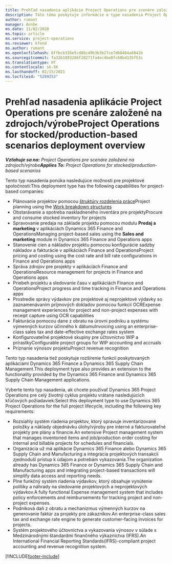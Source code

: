 ```yaml
---
title: Prehľad nasadenia aplikácie Project Operations pre scenáre založené na zdrojoch/výrobe
description: Táto téma poskytuje informácie o type nasadenia Project Operations pre scenáre založené na zdrojoch/výrobe.
author: rumant
manager: Annbe
ms.date: 11/02/2020
ms.topic: article
ms.service: project-operations
ms.reviewer: kfend
ms.author: rumant
ms.openlocfilehash: 8ffbcb326e5cd86c49b3b3b27ce7d68404a6842b
ms.sourcegitcommit: fa32b1893286f20271fa4ec4be8fc68bd135f53c
ms.translationtype: HT
ms.contentlocale: sk-SK
ms.lasthandoff: 02/15/2021
ms.locfileid: "5289253"
---
```

# <a name="project-operations-for-stockedproduction-based-scenarios-deployment-overview"></a><span data-ttu-id="4e36b-103">Prehľad nasadenia aplikácie Project Operations pre scenáre založené na zdrojoch/výrobe</span><span class="sxs-lookup"><span data-stu-id="4e36b-103">Project Operations for stocked/production-based scenarios deployment overview</span></span>

<span data-ttu-id="4e36b-104">_**Vzťahuje sa na:** Project Operations pre scenáre založené na zdrojoch/výrobe_</span><span class="sxs-lookup"><span data-stu-id="4e36b-104">_**Applies To:** Project Operations for stocked/production-based scenarios_</span></span>


<span data-ttu-id="4e36b-105">Tento typ nasadenia ponúka nasledujúce možnosti pre projektové spoločnosti:</span><span class="sxs-lookup"><span data-stu-id="4e36b-105">This deployment type has the following capabilities for project-based companies:</span></span>

- <span data-ttu-id="4e36b-106">Plánovanie projektov pomocou [štruktúry rozdelenia práce](work-breakdown-structures.md)</span><span class="sxs-lookup"><span data-stu-id="4e36b-106">Project planning using the [Work breakdown structures](work-breakdown-structures.md)</span></span>
- <span data-ttu-id="4e36b-107">Obstarávanie a spotreba naskladneného inventára pre projekty</span><span class="sxs-lookup"><span data-stu-id="4e36b-107">Procure and consume stocked inventory for projects</span></span>
- <span data-ttu-id="4e36b-108">Spravovanie predaja na základe projektu pomocou modulu **Predaj a marketing** v aplikáciách Dynamics 365 Finance and Operations</span><span class="sxs-lookup"><span data-stu-id="4e36b-108">Managing project-based sales using the **Sales and marketing** module in Dynamics 365 Finance and Operations apps</span></span>
- <span data-ttu-id="4e36b-109">Stanovenie cien a nákladov projektu pomocou konfigurácie sadzby nákladov a fakturácie v aplikáciách Finance and Operations</span><span class="sxs-lookup"><span data-stu-id="4e36b-109">Project pricing and costing using the cost rate and bill rate configurations in Finance and Operations apps</span></span>
- <span data-ttu-id="4e36b-110">Správa zdrojov pre projekty v aplikáciách Finance and Operations</span><span class="sxs-lookup"><span data-stu-id="4e36b-110">Resource management for projects in Finance and Operations apps</span></span>
- <span data-ttu-id="4e36b-111">Priebeh projektu a sledovanie času v aplikáciách Finance and Operations</span><span class="sxs-lookup"><span data-stu-id="4e36b-111">Project progress and time tracking in Finance and Operations apps</span></span>
- <span data-ttu-id="4e36b-112">Prostredie správy výdavkov pre projektové aj neprojektové výdavky so zaznamenávaním príjmových dokladov pomocou funkcií OCR</span><span class="sxs-lookup"><span data-stu-id="4e36b-112">Expense management experiences for project and non-project expenses with receipt capture using OCR capabilities</span></span>
- <span data-ttu-id="4e36b-113">Fakturácia pomocou dane z obratu na úrovni podniku a systému výmenných kurzov účinného k dátumu</span><span class="sxs-lookup"><span data-stu-id="4e36b-113">Invoicing using an enterprise-class sales tax and date-effective exchange rates system</span></span>
- <span data-ttu-id="4e36b-114">Konfigurovateľné projektové skupiny pre účtovníctvo WIP a prírastky</span><span class="sxs-lookup"><span data-stu-id="4e36b-114">Configurable project groups for WIP accounting and accruals</span></span>
- <span data-ttu-id="4e36b-115">Priznanie výnosov projektu</span><span class="sxs-lookup"><span data-stu-id="4e36b-115">Project revenue recognition</span></span>

<span data-ttu-id="4e36b-116">Tento typ nasadenia tiež poskytuje rozšírenie funkcií poskytovaných aplikáciami Dynamics 365 Finance a Dynamics 365 Supply Chain Management.</span><span class="sxs-lookup"><span data-stu-id="4e36b-116">This deployment type also provides an extension to the functionality provided by the Dynamics 365 Finance and Dynamics 365 Supply Chain Management applications.</span></span>

<span data-ttu-id="4e36b-117">Vyberte tento typ nasadenia, ak chcete používať Dynamics 365 Project Operations pre celý životný cyklus projektu vrátane nasledujúcich kľúčových požiadaviek:</span><span class="sxs-lookup"><span data-stu-id="4e36b-117">Select this deployment type to use Dynamics 365 Project Operations for the full project lifecycle, including the following key requirements:</span></span>

- <span data-ttu-id="4e36b-118">Rozsiahly systém riadenia projektov, ktorý spravuje inventarizované položky a náklady objednávku úlohy/výroby pre interné a fakturovateľné projekty pre plány a financie.</span><span class="sxs-lookup"><span data-stu-id="4e36b-118">An extensive Project management system that manages inventoried items and job/production order costing for internal and billable projects for schedules and financials.</span></span>
- <span data-ttu-id="4e36b-119">Organizácia už má aplikácie Dynamics 365 Finance alebo Dynamics 365 Supply Chain and Manufacturing a integrácia projektových transakcií zjednoduší prístup k údajom a potrebám vykazovania.</span><span class="sxs-lookup"><span data-stu-id="4e36b-119">The organization already has Dynamics 365 Finance or Dynamics 365 Supply Chain and Manufacturing apps and integrating project-based transactions will simplify data access and reporting needs.</span></span>
- <span data-ttu-id="4e36b-120">Plne funkčný systém riadenia výdavkov, ktorý obsahuje vynútenie politiky a náhrady na sledovanie projektových a neprojektových výdavkov.</span><span class="sxs-lookup"><span data-stu-id="4e36b-120">A fully functional Expense management system that includes policy enforcements and reimbursements for tracking project and non-project expenses.</span></span>
- <span data-ttu-id="4e36b-121">Podniková daň z obratu a mechanizmus výmenných kurzov na generovanie faktúr za projekty pre zákazníkov.</span><span class="sxs-lookup"><span data-stu-id="4e36b-121">An enterprise-class sales tax and exchange rate engine to generate customer-facing invoices for projects.</span></span>
- <span data-ttu-id="4e36b-122">Systém projektového účtovníctva a vykazovania výnosov v súlade s Medzinárodnými štandardmi finančného výkazníctva (IFRS).</span><span class="sxs-lookup"><span data-stu-id="4e36b-122">An International Financial Reporting Standards(IFRS)-compliant project accounting and revenue recognition system.</span></span>



[!INCLUDE[footer-include](../includes/footer-banner.md)]